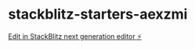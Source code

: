 # stackblitz-starters-aexzmi

[Edit in StackBlitz next generation editor ⚡️](https://stackblitz.com/~/github.com/Ponksdead/stackblitz-starters-aexzmi)